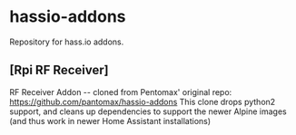 # hassio-addons

Repository for hass.io addons.

## [Rpi RF Receiver]

RF Receiver Addon -- cloned from Pentomax' original repo: https://github.com/pantomax/hassio-addons
This clone drops python2 support, and cleans up dependencies to support the newer Alpine images (and thus work in newer Home Assistant installations) 


